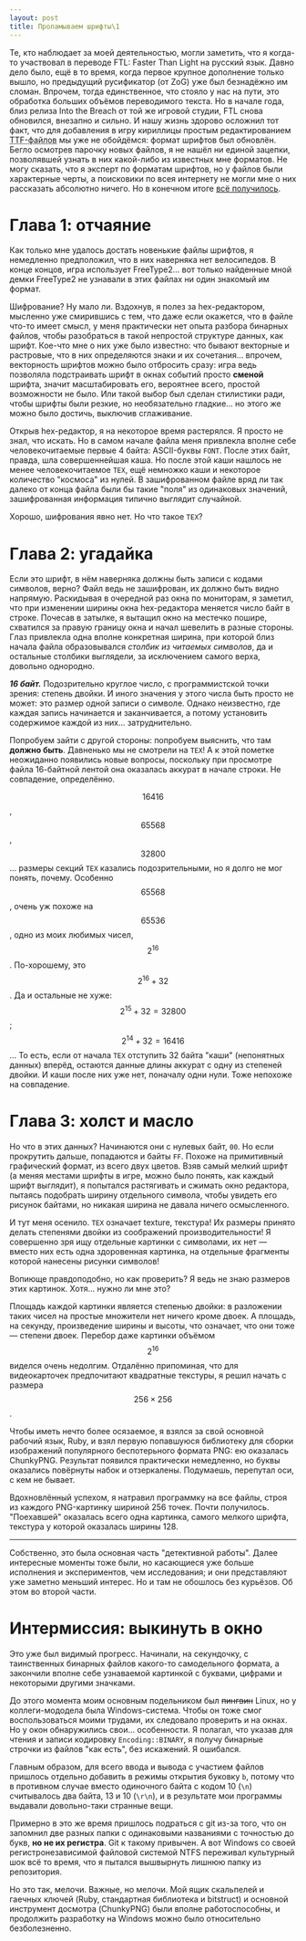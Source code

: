 ```yaml
---
layout: post
title: Проламываем шрифты\1
---
```


Те, кто наблюдает за моей деятельностью, могли заметить, что я когда-то участвовал в переводе FTL: Faster Than Light на русский язык. Давно дело было, ещё в то время, когда первое крупное дополнение только вышло, но предыдущий русификатор (от ZoG) уже был безнадёжно им сломан. Впрочем, тогда единственное, что стояло у нас на пути, это обработка больших объёмов переводимого текста. Но в начале года, близ релиза Into the Breach от той же игровой студии, FTL снова обновился, внезапно и сильно. И нашу жизнь здорово осложнил тот факт, что для добавления в игру кириллицы простым редактированием <abbr title="шрифтов довольно популярного формата TrueType">TTF-файлов</abbr> мы уже не обойдёмся: формат шрифтов был обновлён. Бегло осмотрев парочку новых файлов, я не нашёл ни единой зацепки, позволявшей узнать в них какой-либо из известных мне форматов. Не могу сказать, что я эксперт по форматам шрифтов, но у файлов были характерные черты, а поисковики по всея интернету не могли мне о них рассказать абсолютно ничего. Но в конечном итоге [всё получилось](https://github.com/D-side/ftl_font).

# Глава 1: отчаяние

Как только мне удалось достать новенькие файлы шрифтов, я немедленно предположил, что в них наверняка нет велосипедов. В конце концов, игра использует FreeType2... вот только найденные мной демки FreeType2 не узнавали в этих файлах ни один знакомый им формат.

Шифрование? Ну мало ли. Вздохнув, я полез за hex-редактором, мысленно уже смирившись с тем, что даже если окажется, что в файле что-то имеет смысл, у меня практически нет опыта разбора бинарных файлов, чтобы разобраться в такой непростой структуре данных, как шрифт. Кое-что мне о них уже было известно: что бывают векторные и растровые, что в них определяются знаки и их сочетания... впрочем, векторность шрифтов можно было отбросить сразу: игра ведь позволяла подстраивать шрифт в окнах событий просто **сменой** шрифта, значит масштабировать его, вероятнее всего, простой возможности не было. Или такой выбор был сделан стилистики ради, чтобы шрифты были резкие, но необязательно гладкие... но этого же можно было достичь, выключив сглаживание.

Открыв hex-редактор, я на некоторое время растерялся. Я просто не знал, что искать. Но в самом начале файла меня привлекла вполне себе человекочитаемые первые 4 байта: ASCII-буквы `FONT`. После этих байт, правда, шла совершеннейшая каша. Но после этой каши нашлось не менее человекочитаемое `TEX`, ещё немножко каши и некоторое количество "космоса" из нулей. В зашифрованном файле вряд ли так далеко от конца файла были бы такие "поля" из одинаковых значений, зашифрованная информация типично выглядит случайной.

Хорошо, шифрования явно нет. Но что такое `TEX`?

# Глава 2: угадайка

Если это шрифт, в нём наверняка должны быть записи с кодами символов, верно? Файл ведь не зашифрован, их должно быть видно напрямую. Раскидывая в очередной раз окна по мониторам, я заметил, что при изменении ширины окна hex-редактора меняется число байт в строке. Почесав в затылке, я вытащил окно на местечко пошире, схватился за правую границу окна и начал шевелить в разные стороны. Глаз привлекла одна вполне конкретная ширина, при которой близ начала файла образовывался *столбик из читаемых символов*, да и остальные столбики выглядели, за исключением самого верха, довольно однородно.

***16 байт.*** Подозрительно круглое число, с программистской точки зрения: степень двойки. И иного значения у этого числа быть просто не может: это размер одной записи о символе. Однако неизвестно, где каждая запись начинается и заканчивается, а потому установить содержимое каждой из них... затруднительно.

Попробуем зайти с другой стороны: попробуем выяснить, что там **должно быть**. Давненько мы не смотрели на `TEX`! А к этой пометке неожиданно появились новые вопросы, поскольку при просмотре файла 16-байтной лентой она оказалась аккурат в начале строки. Не совпадение, определённо.

$$16416$$, $$65568$$, $$32800$$... размеры секций `TEX` казались подозрительными, но я долго не мог понять, почему. Особенно $$65568$$, очень уж похоже на $$65536$$, одно из моих любимых чисел, $$2^{16}$$. По-хорошему, это $$2^{16} + 32$$. Да и остальные не хуже: $$2^{15} + 32 = 32800$$; $$2^{14} + 32 = 16416$$... То есть, если от начала `TEX` отступить 32 байта "каши" (непонятных данных) вперёд, остаются данные длины аккурат с одну из степеней двойки. И каши после них уже нет, поначалу одни нули. Тоже непохоже на совпадение.

# Глава 3: холст и масло

Но что в этих данных? Начинаются они с нулевых байт, `00`. Но если прокрутить дальше, попадаются и байты `FF`. Похоже на примитивный графический формат, из всего двух цветов. Взяв самый мелкий шрифт (а меняя местами шрифты в игре, можно было понять, как каждый шрифт выглядит), я попытался растягивать и сжимать окно редактора, пытаясь подобрать ширину отдельного символа, чтобы увидеть его рисунок байтами, но никакая ширина не давала ничего осмысленного.

И тут меня осенило. `TEX` означает texture, текстура! Их размеры принято делать степенями двойки из соображений производительности! Я совершенно зря ищу отдельные картинки с символами, их нет &mdash; вместо них есть одна здоровенная картинка, на отдельные фрагменты которой нанесены рисунки символов!

Вопиюще правдоподобно, но как проверить? Я ведь не знаю размеров этих картинок. Хотя... нужно ли мне это?

Площадь каждой картинки является степенью двойки: в разложении таких чисел на простые множители нет ничего кроме двоек. А площадь, на секунду, произведение ширины и высоты, что означает, что они тоже &mdash; степени двоек. Перебор даже картинки объёмом $$2^{16}$$ виделся очень недолгим. Отдалённо припоминая, что для видеокарточек предпочитают квадратные текстуры, я решил начать с размера $$256 \times 256$$.

Чтобы иметь нечто более осязаемое, я взялся за свой основной рабочий язык, Ruby, и взял первую попавшуюся библиотеку для сборки изображений популярного беспотерьного формата PNG: ею оказалась ChunkyPNG. Результат появился практически немедленно, но буквы оказались повёрнуты набок и отзеркалены. Подумаешь, перепутал оси, с кем не бывает.

Вдохновлённый успехом, я натравил программку на все файлы, строя из каждого PNG-картинку шириной 256 точек. Почти получилось. "Поехавшей" оказалась всего одна картинка, самого мелкого шрифта, текстура у которой оказалась ширины 128.

---

Собственно, это была основная часть "детективной работы". Далее интересные моменты тоже были, но касающиеся уже больше исполнения и экспериментов, чем исследования; и они представляют уже заметно меньший интерес. Но и там не обошлось без курьёзов. Об этом во второй части.

# Интермиссия: выкинуть в окно

Это уже был видимый прогресс. Начинали, на секундочку, с таинственных бинарных файлов какого-то самодельного формата, а закончили вполне себе узнаваемой картинкой с буквами, цифрами и некоторыми другими значками.

До этого момента моим основным подельником был <s>пингвин</s> Linux, но у коллеги-мододела была Windows-система. Чтобы он тоже смог воспользоваться моими трудами, их следовало проверить и на окнах. Но у окон обнаружились свои... особенности. Я полагал, что указав для чтения и записи кодировку `Encoding::BINARY`, я получу бинарные строчки из файлов "как есть", без искажений. Я ошибался.

Главным образом, для всего ввода и вывода с участием файлов пришлось отдельно добавить в режимы открытия буковку `b`, потому что в противном случае вместо одиночного байта с кодом 10 (`\n`) считывалось два байта, 13 и 10 (`\r\n`), и в результате мои программы выдавали довольно-таки странные вещи.

Примерно в это же время пришлось подраться с git из-за того, что он запомнил две разных папки с одинаковыми названиями с точностью до букв, **но не их регистра**. Git к такому привычен. А вот Windows со своей регистронезависимой файловой системой NTFS переживал культурный шок всё то время, что я пытался вышвырнуть лишнюю папку из репозитория.

Но это так, мелочи. Важные, но мелочи. Мой ящик скальпелей и гаечных ключей (Ruby, стандартная библиотека и bitstruct) и основной инструмент досмотра (ChunkyPNG) были вполне работоспособны, и продолжить разработку на Windows можно было относительно безболезненно.